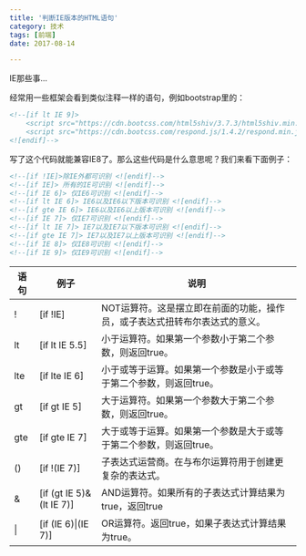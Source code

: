 ```yaml
---
title: '判断IE版本的HTML语句'
category: 技术
tags: [前端]
date: 2017-08-14

---
```


IE那些事...

<!-- more -->
经常用一些框架会看到类似注释一样的语句，例如bootstrap里的：

```html
<!--[if lt IE 9]>
    <script src="https://cdn.bootcss.com/html5shiv/3.7.3/html5shiv.min.js"></script>
    <script src="https://cdn.bootcss.com/respond.js/1.4.2/respond.min.js"></script>
<![endif]-->
```

写了这个代码就能兼容IE8了。那么这些代码是什么意思呢？我们来看下面例子：

```html
<!--[if !IE]>除IE外都可识别 <![endif]-->
<!--[if IE]> 所有的IE可识别 <![endif]-->
<!--[if IE 6]> 仅IE6可识别 <![endif]-->
<!--[if lt IE 6]> IE6以及IE6以下版本可识别 <![endif]-->
<!--[if gte IE 6]> IE6以及IE6以上版本可识别 <![endif]-->
<!--[if IE 7]> 仅IE7可识别 <![endif]-->
<!--[if lt IE 7]> IE7以及IE7以下版本可识别 <![endif]-->
<!--[if gte IE 7]> IE7以及IE7以上版本可识别 <![endif]-->
<!--[if IE 8]> 仅IE8可识别 <![endif]-->
<!--[if IE 9]> 仅IE9可识别 <![endif]-->
```

| 语句   | 例子                     | 说明                                                                        |
| ------ | ------------------------ | --------------------------------------------------------------------------- |
| !      | [if !IE]                 | NOT运算符。这是摆立即在前面的功能，操作员，或子表达式扭转布尔表达式的意义。 |
| lt     | [if lt IE 5.5]           | 小于运算符。如果第一个参数小于第二个参数，则返回true。                      |
| lte    | [if lte IE 6]            | 小于或等于运算。如果第一个参数是小于或等于第二个参数，则返回true。          |
| gt     | [if gt IE 5]             | 大于运算符。如果第一个参数大于第二个参数，则返回true。                      |
| gte    | [if gte IE 7]            | 大于或等于运算。如果第一个参数是大于或等于第二个参数，则返回true。          |
| ()     | [if !(IE 7)]             | 子表达式运营商。在与布尔运算符用于创建更复杂的表达式。                      |
| &      | [if (gt IE 5)&(lt IE 7)] | AND运算符。如果所有的子表达式计算结果为true，返回true                       |
| &#124; | [if (IE 6)&#124;(IE 7)]  | OR运算符。返回true，如果子表达式计算结果为true。                            |